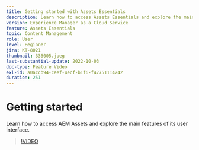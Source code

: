 ```yaml
---
title: Getting started with Assets Essentials
description: Learn how to access Assets Essentials and explore the main facets of its user interface.
version: Experience Manager as a Cloud Service
feature: Assets Essentials
topic: Content Management
role: User
level: Beginner
jira: KT-8021
thumbnail: 336005.jpeg
last-substantial-update: 2022-10-03
doc-type: Feature Video
exl-id: a0accb94-ceef-4ecf-b1f6-f47751114242
duration: 251
---
```

# Getting started

Learn how to access AEM Assets and explore the main features of its user interface.

>[!VIDEO](https://video.tv.adobe.com/v/336005?quality=12&learn=on)

